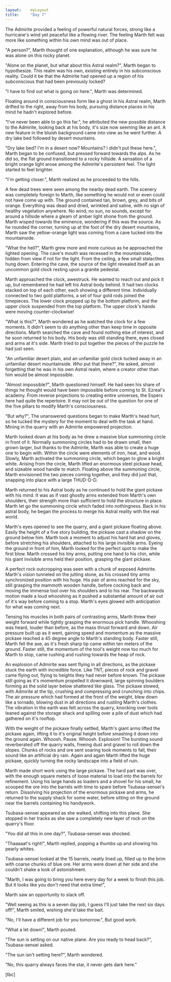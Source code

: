 ```yaml
---
layout:    myLayout
title:	   "Day 7"
---
```


The Admirite provided a feeling of powerful natural forces, strong like a hurricane's wind yet peaceful like a flowing river. The feeling Marth felt was more like something within his own mind was out of place.

"A person?", Marth thought of one explanation, although he was sure he was alone on this rocky planet.

"Alone on the planet, but what about this Astral realm?", Marth began to hypothesize. This realm was his own, existing entirely in his subconscious reality. Could it be that the Admirite had opened up a region of his subconscious that had been previously locked?

"I have to find out what is going on here.", Marth was determined.

Floating around in consciousness form like a ghost in his Astral realm, Marth drifted to the right, away from his body, pursuing distance places in his mind he hadn't explored before.

"I've never been able to go this far.", he attributed the new possible distance to the Admirite, looking back at his body, it's size now seeming like an ant. A new feature in the bluish background came into view as he went further. A dry lake bed followed by desert mountains.

"Dry lake bed? I'm in a desert now? Mountains? I didn't put these here.", Marth began to be confused, but pressed forward towards the alps. As he did so, the flat ground transitioned to a rocky hillside. A sensation of a bright orange light arose among the Admirite's persistent feel. The light started to feel brighter.

"I'm getting closer.", Marth realized as he proceeded to the hills.

A few dead trees were seen among the nearby dead earth. The scenery was completely foreign to Marth, like something he would not or even could not have come up with. The ground contained tan, brown, grey, and bits of orange. Everything was dead and dried, wrinkled and saline, with no sign of healthy vegetation anywhere. No wind, no sun, no sounds, except for around a hillside where a gleam of amber light shone from the ground. Marth wisped towards the eminence, wondering if this was the source. As he rounded the corner, turning up at the foot of the dry desert mountains, Marth saw the yellow-orange light was coming from a cave tucked into the mountainside.

"What the hell?", Marth grew more and more curious as he approached the lighted opening. The cave's mouth was recessed in the mountainside, hidden from view if not for the light. From the ceiling, a few small stalactites hung down. Entering the cave, the source of the light revealed itself as an uncommon gold clock resting upon a granite pedestal.

Marth approached the clock, awestruck. He wanted to reach out and pick it up, but remembered he had left his Astral body behind. It had two clocks stacked on top of each other, each showing a different time. Individually connected to two gold platforms, a set of four gold rods joined the timepieces. The lower clock propped up by the bottom platform, and the upper clock suspended from the top platform. The upper clock's hands were moving counter-clockwise!

"What is this?", Marth wondered as he watched the clock for a few moments. It didn't seem to _do_ anything other than keep time in opposite directions. Marth searched the cave and found nothing else of interest, and he soon returned to his body. His body was still standing there, eyes closed and arms at it's side. Marth tried to put together the pieces of the puzzle he had just seen.

"An unfamiliar desert plain, and an unfamiliar gold clock tucked away in an unfamiliar desert mountainside. _Who_ put that there?", He asked, almost forgetting that he was in his own Astral realm, where a creator other than him would be almost impossible.

"Almost impossible?", Marth questioned himself. He had seen his share of things he thought would have been impossible before coming to St. Ezreal's academy. From reverse projections to creating entire universes, the Espers here had quite the repertoire. It may not be out of the question for one of the five pillars to modify Marth's consciousness.

"But why?", The unanswered questions began to make Marth's head hurt, so he tucked the mystery for the moment to deal with the task at hand. Mining in the quarry with an Admirite empowered projection.

Marth looked down at his body as he drew a massive blue summoning circle in front of it. Normally summoning circles had to be drawn small, then grown larger, but thanks to the Admirite, Marth was able to create a huge one to begin with. Within the circle were elements of iron, heat, and wood. Slowly, Marth activated the summoning circle, which began to glow a bright white. Arising from the circle, Marth lifted an enormous steel pickaxe head, and sizeable wood handle to match. Floating above the summoning circle, Marth envisioned the two pieces coming together, and they did just that, snapping into place with a large THUD-D-D.

Marth returned to his Astral body as he continued to hold the giant pickaxe with his mind. It was as if vast ghostly arms extended from Marth's own shoulders, their strength more than sufficient to hold the structure in place. Marth let go the summoning circle which faded into nothingness. Back in his astral body, he began the process to merge his Astral reality with the real world.

Marth's eyes opened to see the quarry, and a giant pickaxe floating above. Easily the height of a five story building, the pickaxe cast a shadow on the ground below him. Marth took a moment to adjust his hard hat and gloves, before stretching his shoulders, attached to his large invisible arms. Eyeing the ground in front of him, Marth looked for the perfect spot to make the first blow. Marth crossed his tiny arms, putting one hand to his chin, while his giant invisible arms held their position, grasping the giant pickaxe.

A perfect rock outcropping was seen with a chunk of exposed Admirite. Marth's vision tunneled on the jutting stone, as his crossed tiny arms synchronized position with his huge. His pair of arms reached for the sky, still grasping the mammoth wooden handle, before cocking back and moving the immense tool over his shoulders and to his rear. The backwards motion made a loud whooshing as it pushed a substantial amount of air out of it's way before coming to a stop. Marth's eyes glowed with anticipation for what was coming next.

Tensing his muscles in both pairs of contrasting arms, Marth threw their weight forward while tightly grasping the enormous pick handle. Whooshing was heard, louder than before, as the mass thrust forward and down. Air pressure built up as it went, gaining speed and momentum as the massive pickaxe reached a 45 degree angle to Marth's standing body. Faster still, Marth fell the axe, as it's fresh sharp tip came within ten meters of the ground. Faster still, the momentum of the tool's weight now too much for Marth to stop, came rushing and rushing towards the heap of rock.

An explosion of Admirite was sent flying in all directions, as the pickaxe stuck the earth with incredible force. Like TNT, pieces of rock and gravel came flying out, flying to heights they had never before known. The pickaxe still going as it's momentum propelled it downward, large spinning boulders forming as the solid layer below shattered like glass. The pickaxe slowed, with Admirite at the tip, crushing and compressing and crunching into chips. The air pressure which had formed at the front of the weight, blew down like a tornado, blowing dust in all directions and rustling Marth's clothes. The vibration in the earth was felt across the quarry, knocking over tools leaned against the storage shack and spilling over a pile of dust which had gathered on it's rooftop.

With the weight of the pickaxe finally settled, Marth's giant arms lifted the pickaxe again, lifting it to it's original height before smashing it down into the ground again. Whoosh. Pause. Whoosh. Explosion! The bursting sound reverberated off the quarry walls, freeing dust and gravel to roll down the slopes. Chunks of rocks and ore sent soaring took moments to fall, their sound like an artificial dry rain. Again and again Marth lifted the huge pickaxe, quickly turning the rocky landscape into a field of ruin.

Marth made short work using the large pickaxe. The hard part was over, with the enough square meters of loose material to load into the barrels for refinement. Using his large hands as loaders and a shovel for his small, he scooped the ore into the barrels with time to spare before Tsubasa-sensei's return. Dissolving his projection of the enormous pickaxe and arms, he returned to the supply shack for some water, before sitting on the ground near the barrels containing his handywork.

Tsubasa-sensei appeared as she walked, shifting into this plane. She stopped in her tracks as she saw a completely new layer of rock on the quarry's floor.

"You did all this in one day?", Tsubasa-sensei was shocked.

"Thaaaaat's right!", Marth replied, popping a thumbs up and showing his pearly whites.

Tsubasa-sensei looked at the 15 barrels, neatly lined up, filled up to the brim with coarse chunks of blue ore. Her arms were down at her side and she couldn't shake a look of astonishment.

"Marth, I was going to bring you here every day for a week to finish this job. But it looks like you don't need that extra time!",

Marth saw an opportunity to slack off.

"Well seeing as this is a seven day job, I guess I'll just take the next six days off!", Marth smiled, wishing she'd take the bait.

"No, I'll have a different job for you tomorrow.", But good work.

"What a let down!", Marth pouted.

"The sun is setting on our native plane. Are you ready to head back?", Tsubasa-sensei asked.

"The sun isn't setting here?", Marth wondered.

"No, this quarry always faces the star, it never gets dark here."

[tbc]
